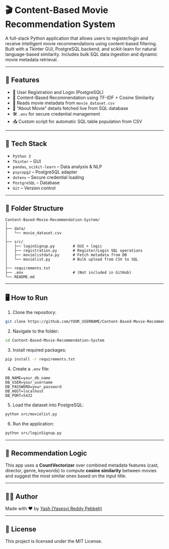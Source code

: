 # 🎬 Content-Based Movie Recommendation System

A full-stack Python application that allows users to register/login and receive intelligent movie recommendations using content-based filtering. Built with a Tkinter GUI, PostgreSQL backend, and scikit-learn for natural language-based similarity. Includes bulk SQL data ingestion and dynamic movie metadata retrieval.

---

## 🚀 Features

- 🔐 User Registration and Login (PostgreSQL)
- 🧠 Content-Based Recommendation using TF-IDF + Cosine Similarity
- 📂 Reads movie metadata from `movie_dataset.csv`
- 🧾 “About Movie” details fetched live from SQL database
- 🛠️ `.env` for secure credential management
- 📤 Custom script for automatic SQL table population from CSV

---

## 🧰 Tech Stack

- `Python 3`
- `Tkinter` – GUI
- `pandas`, `scikit-learn` – Data analysis & NLP
- `psycopg2` – PostgreSQL adapter
- `dotenv` – Secure credential loading
- `PostgreSQL` – Database
- `Git` – Version control

---

## 📁 Folder Structure

```
Content-Based-Movie-Recommendation-System/
│
├── data/
│   └── movie_dataset.csv
│
├── src/
│   ├── loginSignup.py        # GUI + logic
│   ├── registration.py       # Register/Login SQL operations
│   ├── movielistdata.py      # Fetch metadata from DB
│   └── movielist.py          # Bulk upload from CSV to SQL
│
├── requirements.txt
├── .env                      # (Not included in GitHub)
└── README.md
```

---

## 🖥️ How to Run

1. Clone the repository:
```bash
git clone https://github.com/YOUR_USERNAME/Content-Based-Movie-Recommendation-System.git
```

2. Navigate to the folder:
```bash
cd Content-Based-Movie-Recommendation-System
```

3. Install required packages:
```bash
pip install -r requirements.txt
```

4. Create a `.env` file:
```
DB_NAME=your_db_name
DB_USER=your_username
DB_PASSWORD=your_password
DB_HOST=localhost
DB_PORT=5432
```

5. Load the dataset into PostgreSQL:
```bash
python src/movielist.py
```

6. Run the application:
```bash
python src/loginSignup.py
```

---

## 🧠 Recommendation Logic

This app uses a **CountVectorizer** over combined metadata features (cast, director, genre, keywords) to compute **cosine similarity** between movies and suggest the most similar ones based on the input title.

---

## 🙋‍♂️ Author

Made with ❤️ by [Yash (Yasesvi Reddy Pebbeti)](https://github.com/YOUR_USERNAME)

---

## 🪪 License

This project is licensed under the MIT License.